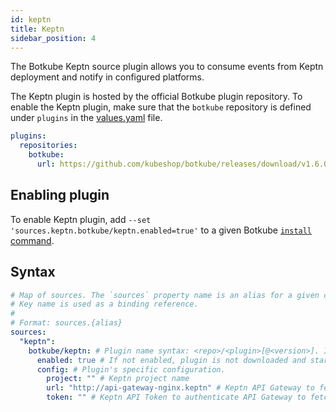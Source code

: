 ```yaml
---
id: keptn
title: Keptn
sidebar_position: 4
---
```


The Botkube Keptn source plugin allows you to consume events from Keptn deployment and notify in configured platforms.

The Keptn plugin is hosted by the official Botkube plugin repository. To enable the Keptn plugin, make sure that the `botkube` repository is defined under `plugins` in the [values.yaml](https://github.com/kubeshop/botkube/blob/main/helm/botkube/values.yaml) file.

```yaml
plugins:
  repositories:
    botkube:
      url: https://github.com/kubeshop/botkube/releases/download/v1.6.0/plugins-index.yaml
```

## Enabling plugin

To enable Keptn plugin, add `--set 'sources.keptn.botkube/keptn.enabled=true'` to a given Botkube [`install` command](../../cli/commands/botkube_install.md).

## Syntax

```yaml
# Map of sources. The `sources` property name is an alias for a given configuration.
# Key name is used as a binding reference.
#
# Format: sources.{alias}
sources:
  "keptn":
    botkube/keptn: # Plugin name syntax: <repo>/<plugin>[@<version>]. If version is not provided, the latest version from repository is used.
      enabled: true # If not enabled, plugin is not downloaded and started.
      config: # Plugin's specific configuration.
        project: "" # Keptn project name
        url: "http://api-gateway-nginx.keptn" # Keptn API Gateway to fetch events.
        token: "" # Keptn API Token to authenticate API Gateway to fetch events.
```
